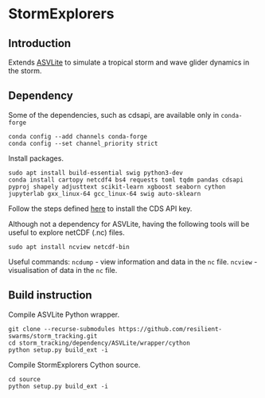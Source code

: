 # StormExplorers

## Introduction
Extends [ASVLite](https://github.com/resilient-swarms/ASVLite) to simulate a tropical storm and wave glider dynamics in the storm.

## Dependency
Some of the dependencies, such as cdsapi, are available only in `conda-forge`
```
conda config --add channels conda-forge
conda config --set channel_priority strict
```

Install packages.
```
sudo apt install build-essential swig python3-dev
conda install cartopy netcdf4 bs4 requests toml tqdm pandas cdsapi pyproj shapely adjusttext scikit-learn xgboost seaborn cython jupyterlab gxx_linux-64 gcc_linux-64 swig auto-sklearn
```

Follow the steps defined [here](https://cds.climate.copernicus.eu/api-how-to#install-the-cds-api-key) to install the CDS API key.

Although not a dependency for ASVLite, having the following tools will be useful to explore netCDF (.nc) files.

```
sudo apt install ncview netcdf-bin
```

Useful commands:
`ncdump` - view information and data in the `nc` file.
`ncview` - visualisation of data in the `nc` file. 

## Build instruction

Compile ASVLite Python wrapper. 
``` 
git clone --recurse-submodules https://github.com/resilient-swarms/storm_tracking.git
cd storm_tracking/dependency/ASVLite/wrapper/cython
python setup.py build_ext -i
```

Compile StormExplorers Cython source.
```
cd source
python setup.py build_ext -i
```